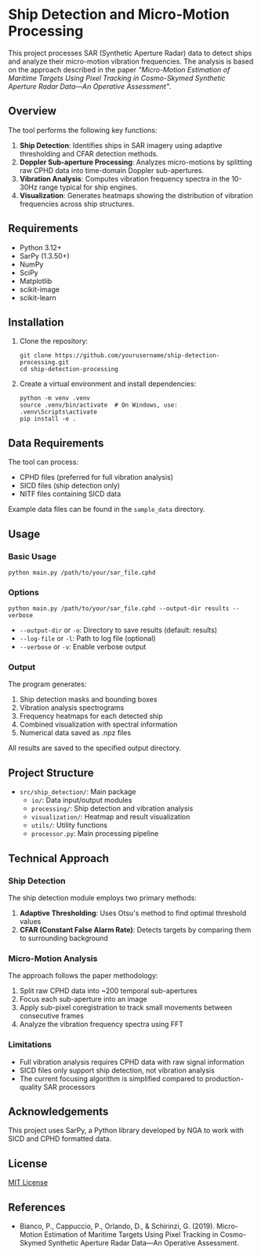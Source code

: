 # Ship Detection and Micro-Motion Processing

This project processes SAR (Synthetic Aperture Radar) data to detect ships and analyze their micro-motion vibration frequencies. The analysis is based on the approach described in the paper *"Micro-Motion Estimation of Maritime Targets Using Pixel Tracking in Cosmo-Skymed Synthetic Aperture Radar Data—An Operative Assessment"*.

## Overview

The tool performs the following key functions:

1. **Ship Detection**: Identifies ships in SAR imagery using adaptive thresholding and CFAR detection methods.
2. **Doppler Sub-aperture Processing**: Analyzes micro-motions by splitting raw CPHD data into time-domain Doppler sub-apertures.
3. **Vibration Analysis**: Computes vibration frequency spectra in the 10-30Hz range typical for ship engines.
4. **Visualization**: Generates heatmaps showing the distribution of vibration frequencies across ship structures.

## Requirements

- Python 3.12+
- SarPy (1.3.50+) 
- NumPy
- SciPy
- Matplotlib
- scikit-image
- scikit-learn

## Installation

1. Clone the repository:
   ```
   git clone https://github.com/yourusername/ship-detection-processing.git
   cd ship-detection-processing
   ```

2. Create a virtual environment and install dependencies:
   ```
   python -m venv .venv
   source .venv/bin/activate  # On Windows, use: .venv\Scripts\activate
   pip install -e .
   ```

## Data Requirements

The tool can process:

- CPHD files (preferred for full vibration analysis)
- SICD files (ship detection only)
- NITF files containing SICD data

Example data files can be found in the `sample_data` directory.

## Usage

### Basic Usage

```
python main.py /path/to/your/sar_file.cphd
```

### Options

```
python main.py /path/to/your/sar_file.cphd --output-dir results --verbose
```

- `--output-dir` or `-o`: Directory to save results (default: results)
- `--log-file` or `-l`: Path to log file (optional)
- `--verbose` or `-v`: Enable verbose output

### Output

The program generates:

1. Ship detection masks and bounding boxes
2. Vibration analysis spectrograms
3. Frequency heatmaps for each detected ship
4. Combined visualization with spectral information
5. Numerical data saved as .npz files

All results are saved to the specified output directory.

## Project Structure

- `src/ship_detection/`: Main package
  - `io/`: Data input/output modules
  - `processing/`: Ship detection and vibration analysis
  - `visualization/`: Heatmap and result visualization
  - `utils/`: Utility functions
  - `processor.py`: Main processing pipeline

## Technical Approach

### Ship Detection

The ship detection module employs two primary methods:
1. **Adaptive Thresholding**: Uses Otsu's method to find optimal threshold values
2. **CFAR (Constant False Alarm Rate)**: Detects targets by comparing them to surrounding background

### Micro-Motion Analysis

The approach follows the paper methodology:
1. Split raw CPHD data into ~200 temporal sub-apertures
2. Focus each sub-aperture into an image
3. Apply sub-pixel coregistration to track small movements between consecutive frames
4. Analyze the vibration frequency spectra using FFT

### Limitations

- Full vibration analysis requires CPHD data with raw signal information
- SICD files only support ship detection, not vibration analysis
- The current focusing algorithm is simplified compared to production-quality SAR processors

## Acknowledgements

This project uses SarPy, a Python library developed by NGA to work with SICD and CPHD formatted data.

## License

[MIT License](LICENSE)

## References

- Bianco, P., Cappuccio, P., Orlando, D., & Schirinzi, G. (2019). Micro-Motion Estimation of Maritime Targets Using Pixel Tracking in Cosmo-Skymed Synthetic Aperture Radar Data—An Operative Assessment.
